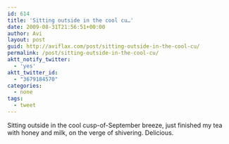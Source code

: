 ```yaml
---
id: 614
title: 'Sitting outside in the cool cu…'
date: 2009-08-31T21:56:51+00:00
author: Avi
layout: post
guid: http://aviflax.com/post/sitting-outside-in-the-cool-cu/
permalink: /post/sitting-outside-in-the-cool-cu/
aktt_notify_twitter:
  - 'yes'
aktt_twitter_id:
  - "3679184570"
categories:
  - none
tags:
  - tweet
---
```

Sitting outside in the cool cusp-of-September breeze, just finished my tea with honey and milk, on the verge of shivering. Delicious.